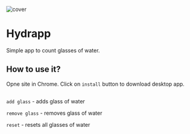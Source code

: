 ![cover](../img/cover.png)

# Hydrapp

Simple app to count glasses of water.

## How to use it?

Opne site in Chrome. Click on `install` button to download desktop app.

##

`add glass` - adds glass of water

`remove glass` - removes glass of water

`reset` - resets all glasses of water
